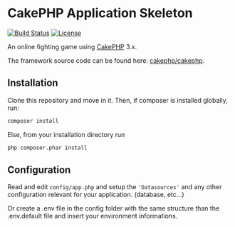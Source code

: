 # CakePHP Application Skeleton

[![Build Status](https://img.shields.io/travis/cakephp/app/master.svg?style=flat-square)](https://travis-ci.org/cakephp/app)
[![License](https://img.shields.io/packagist/l/cakephp/app.svg?style=flat-square)](https://packagist.org/packages/cakephp/app)

An online fighting game using [CakePHP](https://cakephp.org) 3.x.

The framework source code can be found here: [cakephp/cakephp](https://github.com/cakephp/cakephp).

## Installation

Clone this repository and move in it.
Then, if composer is installed globally, run:

```bash
composer install
```

Else, from your installation directory run

```bash
php composer.phar install
```

## Configuration

Read and edit `config/app.php` and setup the `'Datasources'` and any other
configuration relevant for your application. (database, etc...)

Or create a .env file in the config folder with the same structure than the .env.default 
file and insert your environment informations.
